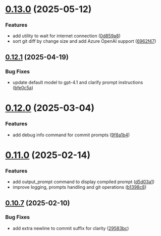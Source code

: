 # [0.13.0](https://github.com/iloveitaly/aiautocommit/compare/v0.12.1...v0.13.0) (2025-05-12)


### Features

* add utility to wait for internet connection ([0d859a8](https://github.com/iloveitaly/aiautocommit/commit/0d859a8eb4e821cd598b732080f6f60bb6cf08b4))
* sort git diff by change size and add Azure OpenAI support ([6962f47](https://github.com/iloveitaly/aiautocommit/commit/6962f47d838d73d74005e1d75e66b7a93802c594))



## [0.12.1](https://github.com/iloveitaly/aiautocommit/compare/v0.12.0...v0.12.1) (2025-04-19)


### Bug Fixes

* update default model to gpt-4.1 and clarify prompt instructions ([bfe0c5a](https://github.com/iloveitaly/aiautocommit/commit/bfe0c5af796ba60facea872215aac810ca578451))



# [0.12.0](https://github.com/iloveitaly/aiautocommit/compare/v0.11.0...v0.12.0) (2025-03-04)


### Features

* add debug info command for commit prompts ([9f8a1b4](https://github.com/iloveitaly/aiautocommit/commit/9f8a1b47ee37e8871bb343e2a6d8f27ccd0c9b51))



# [0.11.0](https://github.com/iloveitaly/aiautocommit/compare/v0.10.7...v0.11.0) (2025-02-14)


### Features

* add output_prompt command to display compiled prompt ([d5d03a1](https://github.com/iloveitaly/aiautocommit/commit/d5d03a1df4d9bf93441462e68685caa22ca169b4))
* improve logging, prompts handling and git operations ([b1398c8](https://github.com/iloveitaly/aiautocommit/commit/b1398c8796883358df1a6950e733759c1c86fa8f))



## [0.10.7](https://github.com/iloveitaly/aiautocommit/compare/v0.10.6...v0.10.7) (2025-02-10)


### Bug Fixes

* add extra newline to commit suffix for clarity ([29583bc](https://github.com/iloveitaly/aiautocommit/commit/29583bc148e9e66120c56227968e11037067f5e7))



